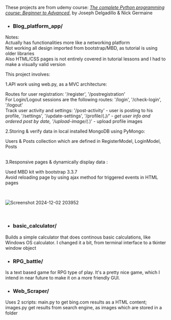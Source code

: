 ﻿These projects are from udemy course: <u>*The complete Python programming course: Beginner to Advanced*</u>, by Joseph Delgadillo & Nick Germaine


* ### Blog_platform_app/

 Notes:
 <br/>
  Actually has functionalities more like a networking platform\
Not working all design imported from bootstrap/MBD, as tutorial is using older libraries\
Also HTML/CSS pages is not entirely covered in tutorial lessons and I had to make a visually valid version

 This project involves:
 <br/>
 
  1.API work using web.py, as a MVC architecture:

  Routes for user registration: '/register', '/postregistration'\
  For Login/Logout sessions are the following routes: '/login', '/check-login', '/logout'\
  Track user activity and settings: '/post-activity' - user is posting to his profile, '/settings', '/update-settings', '/profile/(.*)/' - get user info and ordered post by date\, '/upload-image/(.*)' - upload profile images
<br/> 

  2.Storing & verify data in local installed MongoDB using PyMongo:
  
  Users & Posts collection which are defined in RegisterModel, LoginModel, Posts\
<br/>

  3.Responsive pages & dynamically display data :
  
  Used MBD kit with bootstrap 3.3.7\
  Avoid reloading page by using ajax method for triggered events in HTML pages

<br/>

![Screenshot 2024-12-02 203952](https://github.com/user-attachments/assets/687c5f2f-0229-4035-a7c6-fb8088541eec)

<br/>



* ### basic_calculator/

Builds a simple calculator that does continous basic calculations, like Windows OS calculator. I changed it a bit, from terminal 
interface to a tkinter window object

* ### RPG_battle/  

Is a text based game for RPG type of play. It's a pretty nice game, which I intend in near future to 
make it on a more friendly GUI. 

* ### Web_Scraper/

Uses 2 scripts: main.py to get bing.com results as a HTML content; images.py get results from search engine, as images which are stored in a folder
